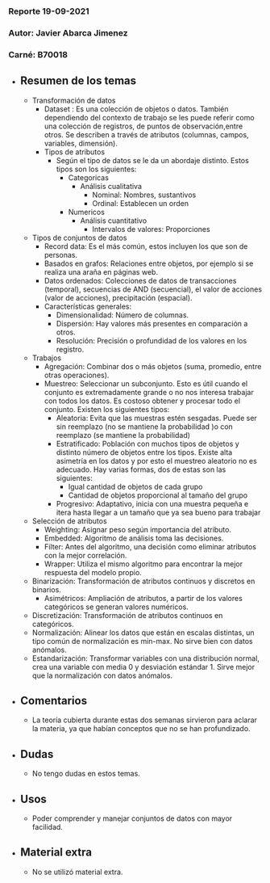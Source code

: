 ### Reporte 19-09-2021
### Autor:  Javier Abarca Jimenez 
### Carné: B70018
 
* ## Resumen de los temas
    * Transformación de datos
        * Dataset : Es una colección de objetos o datos. También dependiendo del contexto de trabajo se les puede referir como una colección de registros, de puntos de observación,entre otros. Se describen a través de atributos (columnas, campos, variables, dimensión).
        * Tipos de atributos
            *   Según el tipo de datos se le da un abordaje distinto. Estos tipos son los siguientes:
                * Categoricas
                    * Análisis cualitativa
                        * Nominal: Nombres, sustantivos
                        * Ordinal: Establecen un orden      
                * Numericos
                    * Análisis cuantitativo
                        * Intervalos de valores: Proporciones
    * Tipos de conjuntos de datos
        * Record data: Es el más común, estos incluyen los que son de personas.
        * Basados en grafos: Relaciones entre objetos, por ejemplo si se realiza una araña en páginas web.
        * Datos ordenados: Colecciones de datos de transacciones (temporal), secuencias de AND (secuencial), el valor de acciones (valor de acciones), precipitación (espacial).
        * Características generales:
            * Dimensionalidad: Número de columnas.
            * Dispersión: Hay valores más presentes en comparación a otros.
            * Resolución: Precisión o profundidad de los valores en los registro.
    * Trabajos
      * Agregación: Combinar dos o más objetos (suma, promedio, entre otras operaciones).
      * Muestreo: Seleccionar un subconjunto. Esto es útil cuando el conjunto es extremadamente grande o no nos interesa trabajar con todos los datos. Es costoso obtener y procesar todo el conjunto. Existen los siguientes tipos:
        * Aleatoria: Evita que las muestras estén sesgadas. Puede ser sin reemplazo (no se mantiene la probabilidad )o con reemplazo (se mantiene la probabilidad)
        * Estratificado: Población con muchos tipos de objetos y distinto número de objetos entre los tipos. Existe alta asimetría en los datos y por esto el muestreo aleatorio no es adecuado. Hay varias formas, dos de estas son las siguientes:
            * Igual cantidad de objetos de cada grupo
            * Cantidad de objetos proporcional al tamaño del grupo
        * Progresivo: Adaptativo, inicia con una muestra pequeña e itera hasta llegar a un tamaño que ya sea bueno para trabajar
    * Selección de atributos
        * Weighting: Asignar peso según importancia del atributo.
        * Embedded: Algoritmo de análisis toma las decisiones.
        * Filter: Antes del algoritmo, una decisión como eliminar atributos con la mejor correlación.
        * Wrapper: Utiliza el mismo algoritmo para encontrar la mejor respuesta del modelo propio.
    * Binarización: Transformación de atributos continuos y discretos en binarios. 
        * Asimétricos: Ampliación de atributos, a partir de los valores categóricos se generan valores numéricos.
    * Discretización: Transformación de atributos continuos en categóricos.
    * Normalización: Alinear los datos que están en escalas distintas, un tipo común de normalización es min-max. No sirve bien con datos anómalos.
    * Estandarización: Transformar variables con una distribución normal, crea una variable con media 0 y desviación estándar 1. Sirve mejor que la normalización con datos anómalos.
 
* ## Comentarios
  * La teoría cubierta durante estas dos semanas sirvieron para aclarar la materia, ya que habían conceptos que no se han profundizado.
 
* ## Dudas
  * No tengo dudas en estos temas.
  
* ## Usos
  * Poder comprender y manejar conjuntos de datos con mayor facilidad.
 
* ## Material extra 
  * No se utilizó material extra.
